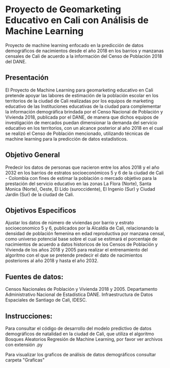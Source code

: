 # Proyecto de Geomarketing Educativo en Cali con Análisis de Machine Learning

Proyecto de machine learning enfocado en la predicción de datos demográficos de nacimientos desde el año 2018 en los barrios y manzanas censales de Cali de acuerdo a la información del Censo de Población 2018 del DANE.

## Presentación

El Proyecto de Machine Learning para geomarketing educativo en Cali pretende apoyar las labores de estimación de la población escolar en los territorios de la ciudad de Cali realizadas por los equipos de marketing educativo de las Instituciones educativas de la ciudad para complementar la información demográfica brindada por el Censo Nacional de Población y Vivienda 2018, publicada por el DANE, de manera que dichos equipos de investigación de mercados puedan dimensionar la demanda del servicio educativo en los territorios, con un alcance posterior al año 2018 en el cual se realizó el Censo de Población mencionado, utilizando técnicas de machine learning para la predicción de datos estadísticos.

## Objetivo General

Predecir los datos de personas que nacieron entre los años 2018 y el año 2032 en los barrios de estratos socioeconómicos 5 y 6 de la ciudad de Cali - Colombia con fines de estimar la población o mercado objetivo para la prestación del servicio educativo en las zonas La Flora (Norte), Santa Monica (Norte), Oeste, El Lido (suroccidente), El Ingenio (Sur) y Ciudad Jardin (Sur) de la ciudad de Cali.

## Objetivos Especificos

Ajustar los datos de número de viviendas por barrio y estrato socioeconomico 5 y 6, publicados por la Alcaldía de Cali, relacionando la densidad de población femenina en edad reproductiva por manzana censal, como universo potencial base sobre el cual se estimará el porcentaje de nacimientos de acuerdo a datos historicos de los Censos de Población y Vivienda de los años 2018 y 2005 para realizar el entrenamiento del algoritmo con el que se pretende predecir el dato de nacimientos posteriores al año 2018 y hasta el año 2032.

## Fuentes de datos:

Censos Nacionales de Población y Vivienda 2018 y 2005. Departamento Administrativo Nacional de Estadística DANE. Infraestructura de Datos Espaciales de Santiago de Cali, IDESC.

## Instrucciones:

Para consultar el código de desarrollo del modelo predictivo de datos demográficos de natalidad en la ciudad de Cali, que utiliza el algoritmo Bosques Aleatorios Regresión de Machine Learning, por favor ver archivos con extensión .py

Para visualizar los graficos de análisis de datos demográficos consultar carpeta "Graficas"

